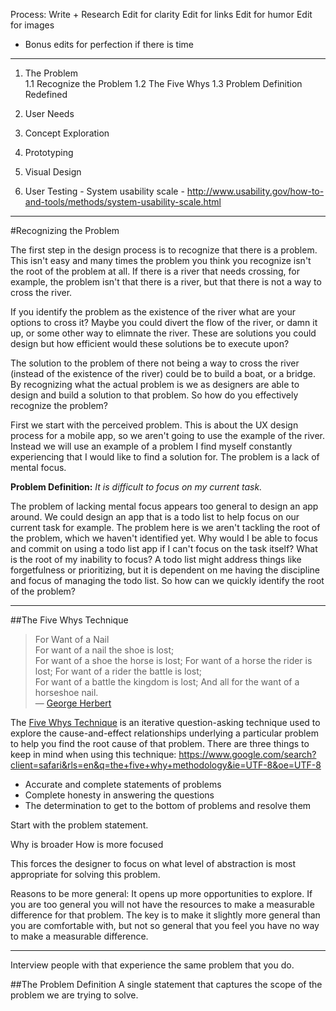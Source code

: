 Process:
Write + Research
Edit for clarity
Edit for links
Edit for humor
Edit for images
* Bonus edits for perfection if there is time

---

1. The Problem  
	1.1 Recognize the Problem
	1.2 The Five Whys
	1.3 Problem Definition Redefined


2. User Needs
3. Concept Exploration
4. Prototyping
5. Visual Design
6. User Testing - System usability scale - http://www.usability.gov/how-to-and-tools/methods/system-usability-scale.html

---

#Recognizing the Problem

The first step in the design process is to recognize that there is a problem. This isn't easy and many times the problem you think you recognize isn't the root of the problem at all. If there is a river that needs crossing, for example, the problem isn't that there is a river, but that there is not a way to cross the river. 

If you identify the problem as the existence of the river what are your options to cross it? Maybe you could divert the flow of the river, or damn it up, or some other way to elimnate the river. These are solutions you could design but how efficient would these solutions be to execute upon? 

The solution to the problem of there not being a way to cross the river (instead of the existence of the river) could be to build a boat, or a bridge. By recognizing what the actual problem is we as designers are able to design and build a solution to that problem. So how do you effectively recognize the problem?

First we start with the perceived problem. This is about the UX design process for a mobile app, so we aren't going to use the example of the river. Instead we will use an example of a problem I find myself constantly experiencing that I would like to find a solution for. The problem is a lack of mental focus. 

**Problem Definition:**
*It is difficult to focus on my current task.*

The problem of lacking mental focus appears too general to design an app around. We could design an app that is a todo list to help focus on our current task for example. The problem here is we aren't tackling the root of the problem, which we haven't identified yet. Why would I be able to focus and commit on using a todo list app if I can't focus on the task itself? What is the root of my inability to focus? A todo list might address things like forgetfulness or prioritizing, but it is dependent on me having the discipline and focus of managing the todo list. So how can we quickly identify the root of the problem?

---

##The Five Whys Technique

> For Want of a Nail  
> For want of a nail the shoe is lost;  
> For want of a shoe the horse is lost; For want of a horse the rider is lost; For want of a rider the battle is lost;  
> For want of a battle the kingdom is lost; And all for the want of a horseshoe nail.  
> — [George Herbert](https://en.wikipedia.org/wiki/George_Herbert)

The [Five Whys Technique](http://www.adb.org/sites/default/files/publication/27641/five-whys-technique.pdf) is an iterative question-asking technique used to explore the cause-and-effect relationships underlying a particular problem to help you find the root cause of that problem. There are three things to keep in mind when using this technique: https://www.google.com/search?client=safari&rls=en&q=the+five+why+methodology&ie=UTF-8&oe=UTF-8

- Accurate and complete statements of problems
- Complete honesty in answering the questions
- The determination to get to the bottom of problems and resolve them

Start with the problem statement.


Why is broader
How is more focused

This forces the designer to focus on what level of abstraction is most appropriate for solving this problem.

Reasons to be more general:
It opens up more opportunities to explore.
If you are too general you will not have the resources to make a measurable difference for that problem. The key is to make it slightly more general than you are comfortable with, but not so general that you feel you have no way to make a measurable difference.

---
Interview people with that experience the same problem that you do.

##The Problem Definition
A single statement that captures the scope of the problem we are trying to solve.





